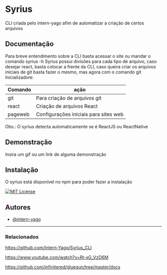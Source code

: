 # Syrius

CLI criada pelo intern-yago afim de automatizar a criação de certos arquivos

## Documentação

Para breve entendimento sobre a CLI basta acessar o site ou mandar o comando syrius -h
Syrius possui divisões para cada tipo de arquivo, caso desejar react, basta colocar a frente da CLI, caso queira criar os arquivos iniciais de git basta fazer o mesmo, mas agora com o comando git
Inicializadore:

|Comando|ação |
|-------|-----|
|git    | Para criação de arquivos git |
|react  | Criação de arquivos React|
|pageweb| Configurações iniciais para sites web|

Obs.: O syrius detecta automaticamente se é ReactJS ou ReactNative

## Demonstração

Insira um gif ou um link de alguma demonstração

## Instalação

O syrius está disponível no npm para poder fazer a instalação


[![MIT License](https://img.shields.io/badge/License-MIT-green.svg)](https://choosealicense.com/licenses/mit/)

## Autores

- [@intern-yago](https://www.github.com/intern-yago)

---
### Relacionados

https://github.com/Intern-Yago/Syrius_CLI

https://www.youtube.com/watch?v=Rt-xG_VzD6M

https://github.com/infinitered/gluegun/tree/master/docs

